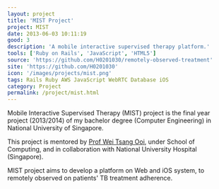 ```yaml
---
layout: project
title: 'MIST Project'
project: MIST
date: 2013-06-03 10:11:19
good: 3
description: 'A mobile interactive supervised therapy platform.'
tools: ['Ruby on Rails', 'JavaScript', 'HTML5']
source: 'https://github.com/H0201030/remotely-observed-treatment'
site: 'https://github.com/H0201030'
icon: '/images/projects/mist.png'
tags: Rails Ruby AWS JavaScript WebRTC Database iOS
category: Project
permalink: /project/mist.html
---
```


Mobile Interactive Supervised Therapy (MIST) project is the final year project (2013/2014)
  of my bachelor degree (Computer Engineering) in National University of Singapore.

This project is mentored by [Prof Wei Tsang Ooi](http://www.comp.nus.edu.sg/~ooiwt/),
under School of Computing, and in collaboration with National University Hospital (Singapore).

MIST project aims to develop a platform on Web and iOS system, to remotely
observed on patients' TB treatment adherence.
